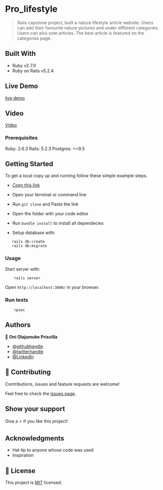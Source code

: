 # Pro_lifestyle

> Rails capstone project, built a nature lifestyle article website. Users can add their favourite nature pictures and under different categories. Users can also vote articles. The best article is featured on the categories page.

## Built With

- Ruby v2.7.0
- Ruby on Rails v5.2.4

## Live Demo

[live demo](https://prolifestyle.herokuapp.com/)

## Video
[Video](https://www.loom.com/share/3b276415cc004a168c20c3dce314ddf9)

### Prerequisites

Ruby: 2.6.3
Rails: 5.2.3
Postgres: >=9.5


## Getting Started

To get a local copy up and running follow these simple example steps.

- [Copy this link](https://github.com/prolajumokeoni/pro_lifestyle.git)
- Open your terminal or command line
- Run `git clone` and Paste the link
- Open the folder with your code editor
- Run `bundle install` to install all dependecies

- Setup database with:

```
   rails db:create
   rails db:migrate
```

### Usage

Start server with:

```
    rails server
```

Open `http://localhost:3000/` in your browser.

### Run tests

```
    rpsec
```


## Authors

👤 **Oni Olajumuke Priscilla**

- [@githubhandle](https://github.com/prolajumokeoni)
- [@twitterhandle](https://twitter.com/prolajumokeoni)
- [@LinkedIn](https://www.linkedin.com/in/olajumoke-priscilla-oni-44a48b162/)


## 🤝 Contributing

Contributions, issues and feature requests are welcome!

Feel free to check the [issues page](https://github.com/prolajumokeoni/pro_lifestyle/issues).

## Show your support

Give a ⭐️ if you like this project!

## Acknowledgments

- Hat tip to anyone whose code was used
- Inspiration

## 📝 License

This project is [MIT](https://github.com/prolajumokeoni/pro_lifestyle/blob/development/LICENSE) licensed.